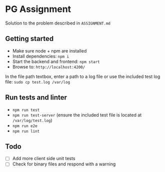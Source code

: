 # PG Assignment #

Solution to the problem described in `ASSIGNMENT.md`

## Getting started ##

* Make sure node + npm are installed
* Install dependencies: `npm i`
* Start the backend and frontend: `npm start`
* Browse to: `http://localhost:4200/`

In the file path textbox, enter a path to a log file or use the included test log file: `sudo cp test.log /var/log`

## Run tests and linter ##

* `npm run test`
* `npm run test-server` (ensure the included test file is located at `/var/log/test.log`)
* `npm run e2e`
* `npm run lint`

## Todo ##

* [ ] Add more client side unit tests
* [ ] Check for binary files and respond with a warning
